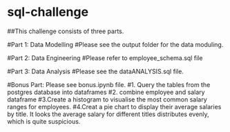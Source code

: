 # sql-challenge
##This challenge consists of three parts.

#Part 1: Data Modelling
#Please see the output folder for the data moduling. 

#Part 2: Data Engineering 
#Please refer to employee_schema.sql file

#Part 3: Data Analysis
#Please see the dataANALYSIS.sql file.

#Bonus Part:
Please see bonus.ipynb file.
#1. Query the tables from the postgres database into dataframes
#2. combine employee and salary dataframe
#3.Create a histogram to visualise the most common salary ranges for employees.
#4.Creat a pie chart to display their average salaries by title. It looks the average salary for different titles distributes evenly, which is quite suspicious. 
